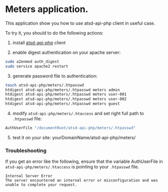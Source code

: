 # Meters application. 

This application show you how to use atsd-api-php client in useful case.

To try it, you should to do the following actions:

1. install [atsd-api-php] client

2. enable digest authentication on your apache server:
```bash
sudo a2enmod auth_digest
sudo service apache2 restart
```
3. generate password file to authentication:
```bash
touch atsd-api-php/meters/.htpasswd
htdigest atsd-api-php/meters/.htpasswd meters admin
htdigest atsd-api-php/meters/.htpasswd meters user-001
htdigest atsd-api-php/meters/.htpasswd meters user-002
htdigest atsd-api-php/meters/.htpasswd meters guest
```
4. modify ```atsd-api-php/meters/.htaccess``` and set right full path to ```.htpasswd``` file:
```bash
AuthUserFile "/documentRoot/atsd-api-php/meters/.htpasswd"
```
5. test it on your site: yourDomainName/atsd-api-php/meters/

### Troubleshooting

If you get an error like the following, ensure that the variable AuthUserFile in ```atsd-api-php/meters/.htaccess``` is pointing to your ```.htpasswd``` file.
```
Internal Server Error
The server encountered an internal error or misconfiguration and was unable to complete your request.
```

[atsd-api-php]:https://github.com/axibase/atsd-api-php
